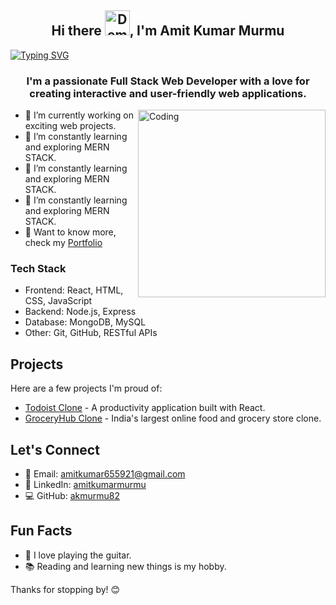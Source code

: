 <h2 align='center'>Hi there <img src="https://media.tenor.com/SNL9_xhZl9oAAAAi/waving-hand-joypixels.gif" alt="Demo" width="40" />, I'm Amit Kumar 
Murmu
</h2>

<a href="https://git.io/typing-svg"><img src="https://readme-typing-svg.demolab.com?font=Fira+Code&weight=100&size=31&duration=1996&pause=1500&color=613DC1&center=true&vCenter=true&random=false&width=1200&height=70&lines=I'm+a+passionate+Full+Stack+Web+Developer+from+Jharkhand" alt="Typing SVG" /></a>

<h3 align='center'>I'm a passionate Full Stack Web Developer with a love for creating interactive and user-friendly web applications.</h3>

<img align="right" alt="Coding" width="300" src='https://camo.githubusercontent.com/cae12fddd9d6982901d82580bdf321d81fb299141098ca1c2d4891870827bf17/68747470733a2f2f6d69726f2e6d656469756d2e636f6d2f6d61782f313336302f302a37513379765349765f7430696f4a2d5a2e676966' />


- 🚀 I’m currently working on exciting web projects.
- 🌱 I’m constantly learning and exploring MERN STACK.
- 🌱 I’m constantly learning and exploring MERN STACK.
- 🌱 I’m constantly learning and exploring MERN STACK.
- 💬 Want to know more, check my [Portfolio](https://akmurmu82.github.io)


### Tech Stack


- Frontend: React, HTML, CSS, JavaScript
- Backend: Node.js, Express
- Database: MongoDB, MySQL
- Other: Git, GitHub, RESTful APIs

## Projects

Here are a few projects I'm proud of:

- [Todoist Clone](#) - A productivity application built with React.
- [GroceryHub Clone](#) - India's largest online food and grocery store clone.

## Let's Connect

- 📧 Email: amitkumar655921@gmail.com
- 📱 LinkedIn: [amitkumarmurmu](#)
- 💻 GitHub: [akmurmu82](https://github.com/akmurmu82)

## Fun Facts

- 🎸 I love playing the guitar.
- 📚 Reading and learning new things is my hobby.

Thanks for stopping by! 😊
